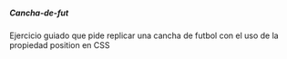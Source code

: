 ##### Cancha-de-fut
Ejercicio guiado que pide replicar una cancha de futbol con el uso de la propiedad position en CSS
